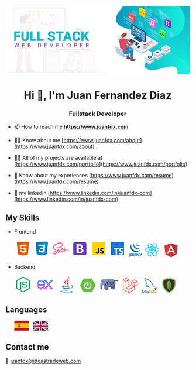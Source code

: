 
![fullstack](/images/fullstack1.jpg)

<h1 align="center">Hi 👋, I'm Juan Fernandez Diaz</h1>
<h3 align="center">Fullstack Developer</h3>

- 📫 How to reach me **https://www.juanfdx.com**

- 🙍‍♂️ Know about me [https://www.juanfdx.com/about](https://www.juanfdx.com/about)

- 👨‍💻 All of my projects are available at [https://www.juanfdx.com/portfolio](https://www.juanfdx.com/portfolio)

- 📄 Know about my experiences [https://www.juanfdx.com/resume](https://www.juanfdx.com/resume)

- 💼 my linkedIn [https://www.linkedin.com/in/juanfdx-com](https://www.linkedin.com/in/juanfdx-com)

## My Skills

- Frontend
  <p>
    <img src="/images/html5.png" width="47px" /> 
    <img src="/images/css3.png" width="48px" /> 
    <img src="/images/sass.png" width="48px" /> 
    <img src="/images/bootstrap.png" width="48px" />
    <img src="/images/javascript.png" width="48px" />
    <img src="/images/typescript.png" width="48px" />
    <img src="/images/jquery.png" width="42px" />
    <img src="/images/react.png" width="42px" /> &nbsp;
    <img src="/images/angular.png" width="37px" />
  </p>

- Backend
   <p>
    <img src="/images/node.png" width="48px" /> &nbsp;
    <img src="/images/express.png" width="48px" /> &nbsp;
    <img src="/images/java.png" width="48px" /> &nbsp; 
    <img src="/images/spring-boot1.png" width="44px" /> &nbsp;    
    <img src="/images/php.png" width="50px" /> &nbsp;
    <img src="/images/laravel.png" width="40px" /> &nbsp;
    <img src="/images/mysql.png" width="42px" /> &nbsp;
    <img src="/images/mongo.png" width="42px" />
  </p>
  
## Languages

  <p>
    &nbsp; &nbsp; &nbsp; <img src="/images/spain.png" width="40px" /> &nbsp;
    <img src="/images/united-kingdom.png" width="41px" height="25px" /> 
  </p> 
  
## Contact me

   📧 [juanfdx@ideastradeweb.com](https://juanfdx.com/contact) 
   &nbsp;<br />
   &nbsp;<br />
